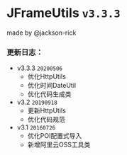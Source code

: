 # JFrameUtils `v3.3.3`
made by @jackson-rick   <br>

### 更新日志：
* v3.3.3 `20200506`
    * 优化HttpUtils
    * 优化时间DateUtil
    * 优化代码生成类
* v3.2 `20190918`
    * 更新HttpUtils
    * 优化代码规范
* v3.1 `20160726`
    * 优化POI配置式导入
    * 新增阿里云OSS工具类